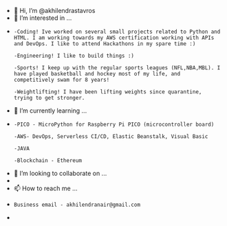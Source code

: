 - 👋 Hi, I’m @akhilendrastavros
- 👀 I’m interested in ...
- 
      -Coding! Ive worked on several small projects related to Python and HTML. I am working towards my AWS certification working with APIs and DevOps. I like to attend Hackathons in my spare time :)
      
      -Engineering! I like to build things :)
      
      -Sports! I keep up with the regular sports leagues (NFL,NBA,MBL). I have played basketball and hockey most of my life, and competitively swam for 8 years!
      
      -Weightlifting! I have been lifting weights since quarantine, trying to get stronger.
- 🌱 I’m currently learning ...
- 
      -PICO - MicroPython for Raspberry Pi PICO (microcontroller board)
      
      -AWS- DevOps, Serverless CI/CD, Elastic Beanstalk, Visual Basic
      
      -JAVA
      
      -Blockchain - Ethereum
- 💞️ I’m looking to collaborate on ...
- 
- 📫 How to reach me ...
-     Business email - akhilendranair@gmail.com
-     

<!---
akhilendrastavros/akhilendrastavros is a ✨ special ✨ repository because its `README.md` (this file) appears on your GitHub profile.
You can click the Preview link to take a look at your changes.
--->
